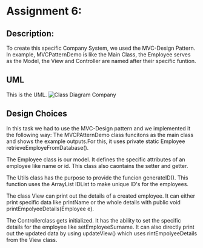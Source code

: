 # Assignment 6:
## Description:



To create this specific Company System, we used the MVC-Design Pattern. In example, MVCPatternDemo is like the Main Class, the Employee serves as the Model, the View and Controller are named after their specific funtion.

## UML
This is the UML.
![Class Diagram Company](https://github.com/HuberNicolas/swc-group38/blob/master/SoftCon2020_Assignment_6/CompanySystem/UML/UML.png "Class Diagram Company System")


## Design Choices
In this task we had to use the MVC-Design pattern and we implemented it the following way: The MVCPAtternDemo class funcitons as the main class and shows the example outputs.For this, it uses private static Employee retrieveEmployeFromDatabase().

The Employee class is our model. It defines the specific attributes of an employee like name or id. This class also caontains the setter and getter.

The Utils class has the purpose to provide the funcion generateID(). This function uses the ArrayList<Integer> IDList to make unique ID's for the employees.

The class View can print out the details of a created employee. It can either print specific data like printName or the whole details with public void printEmpolyeeDetails(Employee e).

The Controllerclass gets initialized. It has the ability to set the specific details for the employee like setEmployeeSurname. It can also directly print out the updated data by using updateView() which uses rintEmpolyeeDetails from the View class. 

